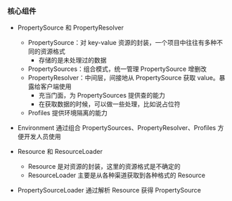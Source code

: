 ### 核心组件

* PropertySource 和 PropertyResolver
    * PropertySource：对 key-value 资源的封装，一个项目中往往有多种不同的资源格式
        * 存储的是未处理过的数据
    * PropertySources：组合模式，统一管理 PropertySource 增删改
    * PropertyResolver：中间层，间接地从 PropertySource 获取 value。暴露给客户端使用
        * 充当门面，为 PropertySources 提供查的能力
        * 在获取数据的时候，可以做一些处理，比如说占位符
    * Profiles 提供环境隔离的能力
        
* Environment 通过组合 PropertySources、PropertyResolver、Profiles 方便开发人员使用

* Resource 和 ResourceLoader
    * Resource 是对资源的封装，这里的资源格式是不确定的
    * ResourceLoader 主要是从各种渠道获取到各种格式的 Resource
    
* PropertySourceLoader 通过解析 Resource 获得 PropertySource